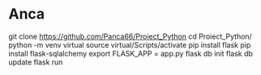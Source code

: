 # Anca
git clone https://github.com/Panca66/Proiect_Python
cd Proiect_Python/
python -m venv virtual
source virtual/Scripts/activate
pip install flask
pip install flask-sqlalchemy
export FLASK_APP = app.py
flask db init
flask db update
flask run
